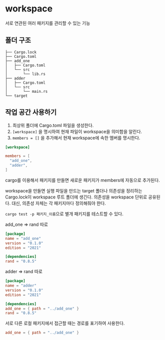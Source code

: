 # workspace
서로 연관된 여러 패키지를 관리할 수 있는 기능

## 폴더 구조
```
├── Cargo.lock
├── Cargo.toml
├── add_one
│   ├── Cargo.toml
│   └── src
│       └── lib.rs
├── adder
│   ├── Cargo.toml
│   └── src
│       └── main.rs
└── target
```

## 작업 공간 사용하기
1. 최상위 폴더에 Cargo.toml 파일을 생성한다.
2. ```[workspace]``` 을 명시하여 현재 파일이 workspace을 의미함을 알린다.
3. ```members = []``` 을 추가해서 현재 workspace에 속한 멤버를 명시한다.
```toml
[workspace]

members = [ 
  "add_one",
  "adder",
]

```
cargo를 이용해서 패키지를 만들면 새로운 패키지가 members에 자동으로 추가된다.

workspace을 만들면 실행 파일을 만드는 target 폴더나 의존성을 정리하는 Cargo.lock이 workspace 루트 폴더에 생긴다. 의존성을 workspace 단위로 공유된다. 대신, 의존성 자체는 각 패키지마다 정의해줘야 한다.

```cargo test -p 패키지_이름```으로 별개 패키지를 테스트할 수 있다.

add_one => rand 따로
```toml
[package]
name = "add_one"
version = "0.1.0"
edition = "2021"

[dependencies]
rand = "0.8.5"
```

adder => rand 따로
```toml
[package]
name = "adder"
version = "0.1.0"
edition = "2021"

[dependencies]
add_one = { path = "../add_one" }
rand = "0.8.5"
```

서로 다른 로컬 패키지에서 접근할 때는 경로를 표기하여 사용한다.
```toml
add_one = { path = "../add_one" }
```